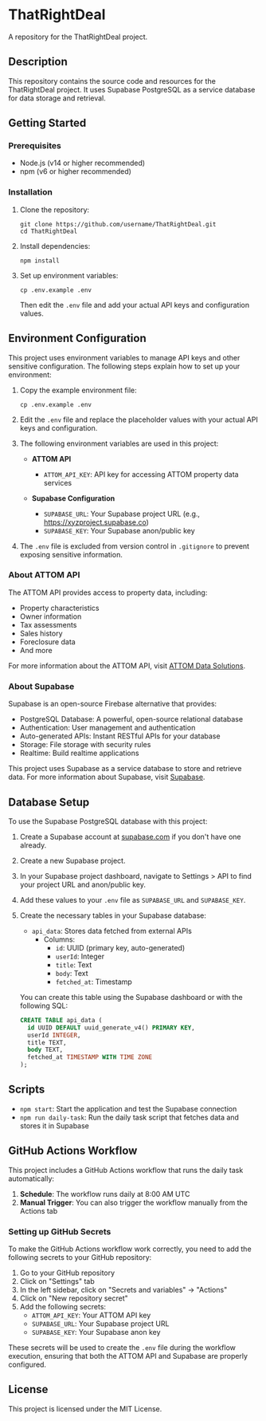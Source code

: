 # ThatRightDeal

A repository for the ThatRightDeal project.

## Description

This repository contains the source code and resources for the ThatRightDeal project. It uses Supabase PostgreSQL as a service database for data storage and retrieval.

## Getting Started

### Prerequisites

- Node.js (v14 or higher recommended)
- npm (v6 or higher recommended)

### Installation

1. Clone the repository:

   ```
   git clone https://github.com/username/ThatRightDeal.git
   cd ThatRightDeal
   ```

2. Install dependencies:

   ```
   npm install
   ```

3. Set up environment variables:
   ```
   cp .env.example .env
   ```
   Then edit the `.env` file and add your actual API keys and configuration values.

## Environment Configuration

This project uses environment variables to manage API keys and other sensitive configuration. The following steps explain how to set up your environment:

1. Copy the example environment file:

   ```
   cp .env.example .env
   ```

2. Edit the `.env` file and replace the placeholder values with your actual API keys and configuration.

3. The following environment variables are used in this project:

   - **ATTOM API**

     - `ATTOM_API_KEY`: API key for accessing ATTOM property data services

   - **Supabase Configuration**
     - `SUPABASE_URL`: Your Supabase project URL (e.g., https://xyzproject.supabase.co)
     - `SUPABASE_KEY`: Your Supabase anon/public key

4. The `.env` file is excluded from version control in `.gitignore` to prevent exposing sensitive information.

### About ATTOM API

The ATTOM API provides access to property data, including:

- Property characteristics
- Owner information
- Tax assessments
- Sales history
- Foreclosure data
- And more

For more information about the ATTOM API, visit [ATTOM Data Solutions](https://www.attomdata.com/).

### About Supabase

Supabase is an open-source Firebase alternative that provides:

- PostgreSQL Database: A powerful, open-source relational database
- Authentication: User management and authentication
- Auto-generated APIs: Instant RESTful APIs for your database
- Storage: File storage with security rules
- Realtime: Build realtime applications

This project uses Supabase as a service database to store and retrieve data. For more information about Supabase, visit [Supabase](https://supabase.com/).

## Database Setup

To use the Supabase PostgreSQL database with this project:

1. Create a Supabase account at [supabase.com](https://supabase.com/) if you don't have one already.
2. Create a new Supabase project.
3. In your Supabase project dashboard, navigate to Settings > API to find your project URL and anon/public key.
4. Add these values to your `.env` file as `SUPABASE_URL` and `SUPABASE_KEY`.
5. Create the necessary tables in your Supabase database:

   - `api_data`: Stores data fetched from external APIs
     - Columns:
       - `id`: UUID (primary key, auto-generated)
       - `userId`: Integer
       - `title`: Text
       - `body`: Text
       - `fetched_at`: Timestamp

   You can create this table using the Supabase dashboard or with the following SQL:

   ```sql
   CREATE TABLE api_data (
     id UUID DEFAULT uuid_generate_v4() PRIMARY KEY,
     userId INTEGER,
     title TEXT,
     body TEXT,
     fetched_at TIMESTAMP WITH TIME ZONE
   );
   ```

## Scripts

- `npm start`: Start the application and test the Supabase connection
- `npm run daily-task`: Run the daily task script that fetches data and stores it in Supabase

## GitHub Actions Workflow

This project includes a GitHub Actions workflow that runs the daily task automatically:

1. **Schedule**: The workflow runs daily at 8:00 AM UTC
2. **Manual Trigger**: You can also trigger the workflow manually from the Actions tab

### Setting up GitHub Secrets

To make the GitHub Actions workflow work correctly, you need to add the following secrets to your GitHub repository:

1. Go to your GitHub repository
2. Click on "Settings" tab
3. In the left sidebar, click on "Secrets and variables" → "Actions"
4. Click on "New repository secret"
5. Add the following secrets:
   - `ATTOM_API_KEY`: Your ATTOM API key
   - `SUPABASE_URL`: Your Supabase project URL
   - `SUPABASE_KEY`: Your Supabase anon key

These secrets will be used to create the `.env` file during the workflow execution, ensuring that both the ATTOM API and Supabase are properly configured.

## License

This project is licensed under the MIT License.
